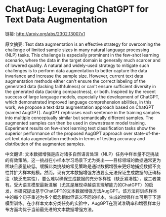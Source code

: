 # ChatAug: Leveraging ChatGPT for Text Data Augmentation

链接: http://arxiv.org/abs/2302.13007v1

原文摘要:
Text data augmentation is an effective strategy for overcoming the challenge
of limited sample sizes in many natural language processing (NLP) tasks. This
challenge is especially prominent in the few-shot learning scenario, where the
data in the target domain is generally much scarcer and of lowered quality. A
natural and widely-used strategy to mitigate such challenges is to perform data
augmentation to better capture the data invariance and increase the sample
size. However, current text data augmentation methods either can't ensure the
correct labeling of the generated data (lacking faithfulness) or can't ensure
sufficient diversity in the generated data (lacking compactness), or both.
Inspired by the recent success of large language models, especially the
development of ChatGPT, which demonstrated improved language comprehension
abilities, in this work, we propose a text data augmentation approach based on
ChatGPT (named AugGPT). AugGPT rephrases each sentence in the training samples
into multiple conceptually similar but semantically different samples. The
augmented samples can then be used in downstream model training. Experiment
results on few-shot learning text classification tasks show the superior
performance of the proposed AugGPT approach over state-of-the-art text data
augmentation methods in terms of testing accuracy and distribution of the
augmented samples.

中文翻译:
文本数据增强是应对诸多自然语言处理（NLP）任务中样本量不足挑战的有效策略，这一挑战在小样本学习场景下尤为突出——目标领域的数据通常更为稀缺且质量较低。缓解此类挑战的常见策略是通过数据增强来更好地捕捉数据不变性并扩大样本规模。然而，现有文本数据增强方法要么无法保证生成数据的正确标注（缺乏忠实性），要么难以确保生成数据的充分多样性（缺乏紧凑性），或二者兼有。受大语言模型最新进展（尤其是展现卓越语言理解能力的ChatGPT）的启发，本研究提出基于ChatGPT的文本数据增强方法AugGPT。该方法将训练样本中的每个句子重述为多个概念相似但语义不同的样本，生成的增强样本可用于下游模型训练。在小样本文本分类任务的实验中，AugGPT在测试准确率和增强样本分布方面均优于当前最先进的文本数据增强方法。
